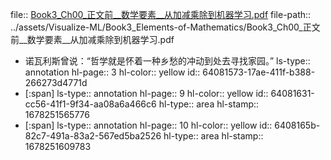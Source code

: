 file:: [Book3_Ch00_正文前__数学要素__从加减乘除到机器学习.pdf](../assets/Visualize-ML/Book3_Elements-of-Mathematics/Book3_Ch00_正文前__数学要素__从加减乘除到机器学习.pdf)
file-path:: ../assets/Visualize-ML/Book3_Elements-of-Mathematics/Book3_Ch00_正文前__数学要素__从加减乘除到机器学习.pdf
- 诺瓦利斯曾说：“哲学就是怀着一种乡愁的冲动到处去寻找家园。”
  ls-type:: annotation
  hl-page:: 3
  hl-color:: yellow
  id:: 64081573-17ae-411f-b388-266273d4771d
- [:span]
  ls-type:: annotation
  hl-page:: 9
  hl-color:: yellow
  id:: 64081631-cc56-41f1-9f34-aa08a6a466c6
  hl-type:: area
  hl-stamp:: 1678251565776
- [:span]
  ls-type:: annotation
  hl-page:: 10
  hl-color:: yellow
  id:: 6408165b-82c7-491a-83a2-567ed5ba2526
  hl-type:: area
  hl-stamp:: 1678251609783